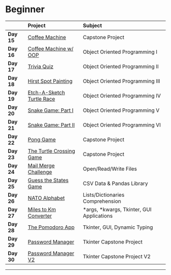 # Beginner

|              | Project                                 | Subject                            |
|:------------ |:--------------------------------------- |:---------------------------------- |
|**Day 15**    | [Coffee Machine](day_15/main.py)        | Capstone Project                   |
|**Day 16**    | [Coffee Machine w/ OOP](day_16/main.py) | Object Oriented Programming I      |
|**Day 17**    | [Trivia Quiz](day_17/main.py)           | Object Oriented Programming II     |
|**Day 18**    | [Hirst Spot Painting](day_18/main.py)   | Object Oriented Programming III    |
|**Day 19**    | [Etch-A-Sketch](day_19/etc-a-sketch)<br>[Turtle Race](day_19/turtle-race)          | Object Oriented Programming IV     | 
|**Day 20**    | [Snake Game: Part I](day_20)            | Object Oriented Programming V      | 
|**Day 21**    | [Snake Game: Part II](day_21)           | Object Oriented Programming VI     |
|**Day 22**    | [Pong Game](day_22)                     | Capstone Project                   | 
|**Day 23**    | [The Turtle Crossing Game](day_23)      | Capstone Project                   | 
|**Day 24**    | [Mail Merge Challenge](day_24)          | Open/Read/Write Files              | 
|**Day 25**    | [Guess the States Game](day_25)         | CSV Data & Pandas Library          | 
|**Day 26**    | [NATO Alphabet](day_26)                 | Lists/Dictionaries Comprehension   |
|**Day 27**    | [Miles to Km Converter](day_27)         | \*args, \*kwargs, Tkinter, GUI Applications |
|**Day 28**    | [The Pomodoro App](day_28)              | Tkinter, GUI, Dynamic Typing       |
|**Day 29**    | [Password Manager](day_29)              | Tkinter Capstone Project           |
|**Day 30**    | [Password Manager V2](day_30)           | Tkinter Capstone Project V2        |

---------------------------------------------------------------------
